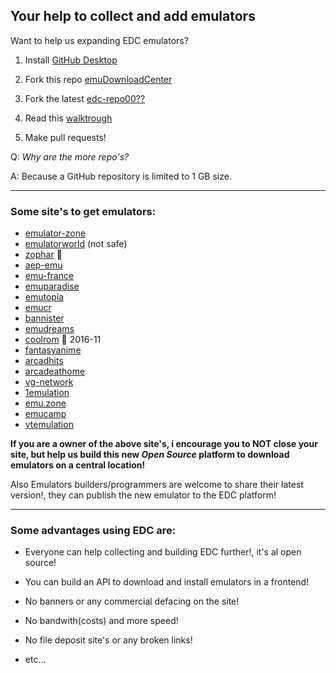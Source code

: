 ## Your help to collect and add emulators

Want to help us expanding EDC emulators?

1) Install [GitHub Desktop](https://desktop.github.com/)

2) Fork this repo [emuDownloadCenter](https://github.com/PhoenixInteractiveNL/emuDownloadCenter)

3) Fork the latest [edc-repo00??](https://github.com/PhoenixInteractiveNL)

4) Read this [walktrough](https://github.com/PhoenixInteractiveNL/edc-masterhook/wiki/Collecting-walktrough)

5) Make pull requests!

Q: _Why are the more repo's?_

A: Because a GitHub repository is limited to 1 GB size.
***
### Some site's to get emulators:

* [emulator-zone](http://www.emulator-zone.com)
* [emulatorworld](http://www.emulatorworld.com/) (not safe)
* [zophar](http://www.zophar.net) :mans_shoe:
* [aep-emu](https://www.aep-emu.de)
* [emu-france](http://www.emu-france.com)
* [emuparadise](http://www.emuparadise.me)
* [emutopia](http://www.emutopia.com/)
* [emucr](http://www.emucr.com/)
* [bannister](http://www.bannister.org/software/)
* [emudreams](http://www.emudreams.pl/)
* [coolrom](http://coolrom.com/emulators/) :checkered_flag: 2016-11
* [fantasyanime](http://fantasyanime.com/emulators)
* [arcadhits](http://www.arcadehits.net/index.php?p=ressources&cat=emulateurs)
* [arcadeathome](https://www.arcadeathome.com/)
* [vg-network](http://www.vg-network.com/ed/downloads/)
* [1emulation](http://www.1emulation.com/forums/files/)
* [emu.zone](https://emu.zone/resources/)
* [emucamp](http://www.emucamp.com/)
* [vtemulation](http://www.vtemulation.net/)

**If you are a owner of the above site's, i encourage you to NOT close your site, but help us build this new _Open Source_ platform to download emulators on a central location!**

Also Emulators builders/programmers are welcome to share their latest version!, they can publish the new emulator to the EDC platform!
***
### Some advantages using EDC are:
- Everyone can help collecting and building EDC further!, it's al open source!

- You can build an API to download and install emulators in a frontend!

- No banners or any commercial defacing on the site!

- No bandwith(costs) and more speed!

- No file deposit site's or any broken links!

- etc...
